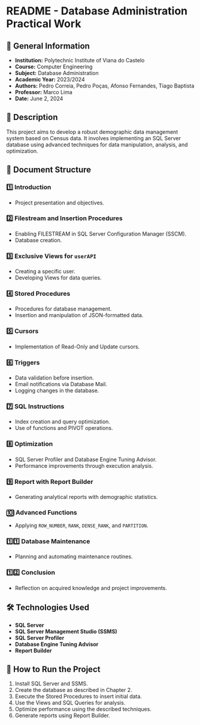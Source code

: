 # README - Database Administration Practical Work

## 📌 General Information
- **Institution:** Polytechnic Institute of Viana do Castelo  
- **Course:** Computer Engineering  
- **Subject:** Database Administration  
- **Academic Year:** 2023/2024  
- **Authors:** Pedro Correia, Pedro Poças, Afonso Fernandes, Tiago Baptista  
- **Professor:** Marco Lima  
- **Date:** June 2, 2024  

## 📝 Description
This project aims to develop a robust demographic data management system based on Census data. It involves implementing an SQL Server database using advanced techniques for data manipulation, analysis, and optimization.

## 📂 Document Structure
### 1️⃣ Introduction
- Project presentation and objectives.

### 2️⃣ Filestream and Insertion Procedures
- Enabling FILESTREAM in SQL Server Configuration Manager (SSCM).
- Database creation.

### 3️⃣ Exclusive Views for `userAPI`
- Creating a specific user.
- Developing Views for data queries.

### 4️⃣ Stored Procedures
- Procedures for database management.
- Insertion and manipulation of JSON-formatted data.

### 5️⃣ Cursors
- Implementation of Read-Only and Update cursors.

### 6️⃣ Triggers
- Data validation before insertion.
- Email notifications via Database Mail.
- Logging changes in the database.

### 7️⃣ SQL Instructions
- Index creation and query optimization.
- Use of functions and PIVOT operations.

### 8️⃣ Optimization
- SQL Server Profiler and Database Engine Tuning Advisor.
- Performance improvements through execution analysis.

### 9️⃣ Report with Report Builder
- Generating analytical reports with demographic statistics.

### 🔟 Advanced Functions
- Applying `ROW_NUMBER`, `RANK`, `DENSE_RANK`, and `PARTITION`.

### 1️⃣1️⃣ Database Maintenance
- Planning and automating maintenance routines.

### 1️⃣2️⃣ Conclusion
- Reflection on acquired knowledge and project improvements.

## 🛠️ Technologies Used
- **SQL Server**
- **SQL Server Management Studio (SSMS)**
- **SQL Server Profiler**
- **Database Engine Tuning Advisor**
- **Report Builder**

## 🚀 How to Run the Project
1. Install SQL Server and SSMS.
2. Create the database as described in Chapter 2.
3. Execute the Stored Procedures to insert initial data.
4. Use the Views and SQL Queries for analysis.
5. Optimize performance using the described techniques.
6. Generate reports using Report Builder.


